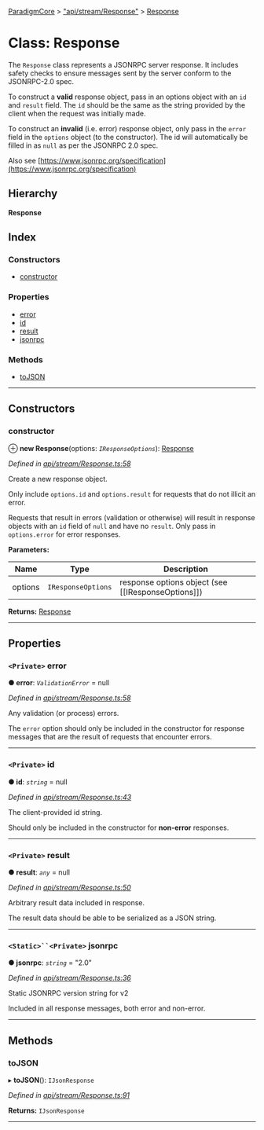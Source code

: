 [ParadigmCore](../README.md) > ["api/stream/Response"](../modules/_api_stream_response_.md) > [Response](../classes/_api_stream_response_.response.md)

# Class: Response

The `Response` class represents a JSONRPC server response. It includes safety checks to ensure messages sent by the server conform to the JSONRPC-2.0 spec.

To construct a **valid** response object, pass in an options object with an `id` and `result` field. The `id` should be the same as the string provided by the client when the request was initially made.

To construct an **invalid** (i.e. error) response object, only pass in the `error` field in the `options` object (to the constructor). The id will automatically be filled in as `null` as per the JSONRPC 2.0 spec.

Also see [https://www.jsonrpc.org/specification](https://www.jsonrpc.org/specification)

## Hierarchy

**Response**

## Index

### Constructors

* [constructor](_api_stream_response_.response.md#constructor)

### Properties

* [error](_api_stream_response_.response.md#error)
* [id](_api_stream_response_.response.md#id)
* [result](_api_stream_response_.response.md#result)
* [jsonrpc](_api_stream_response_.response.md#jsonrpc)

### Methods

* [toJSON](_api_stream_response_.response.md#tojson)

---

## Constructors

<a id="constructor"></a>

###  constructor

⊕ **new Response**(options: *`IResponseOptions`*): [Response](_api_stream_response_.response.md)

*Defined in [api/stream/Response.ts:58](https://github.com/paradigmfoundation/paradigmcore/blob/486e89a/src/api/stream/Response.ts#L58)*

Create a new response object.

Only include `options.id` and `options.result` for requests that do not illicit an error.

Requests that result in errors (validation or otherwise) will result in response objects with an `id` field of `null` and have no `result`. Only pass in `options.error` for error responses.

**Parameters:**

| Name | Type | Description |
| ------ | ------ | ------ |
| options | `IResponseOptions` |  response options object (see \[\[IResponseOptions\]\]) |

**Returns:** [Response](_api_stream_response_.response.md)

___

## Properties

<a id="error"></a>

### `<Private>` error

**● error**: *`ValidationError`* =  null

*Defined in [api/stream/Response.ts:58](https://github.com/paradigmfoundation/paradigmcore/blob/486e89a/src/api/stream/Response.ts#L58)*

Any validation (or process) errors.

The `error` option should only be included in the constructor for response messages that are the result of requests that encounter errors.

___
<a id="id"></a>

### `<Private>` id

**● id**: *`string`* =  null

*Defined in [api/stream/Response.ts:43](https://github.com/paradigmfoundation/paradigmcore/blob/486e89a/src/api/stream/Response.ts#L43)*

The client-provided id string.

Should only be included in the constructor for **non-error** responses.

___
<a id="result"></a>

### `<Private>` result

**● result**: *`any`* =  null

*Defined in [api/stream/Response.ts:50](https://github.com/paradigmfoundation/paradigmcore/blob/486e89a/src/api/stream/Response.ts#L50)*

Arbitrary result data included in response.

The result data should be able to be serialized as a JSON string.

___
<a id="jsonrpc"></a>

### `<Static>``<Private>` jsonrpc

**● jsonrpc**: *`string`* = "2.0"

*Defined in [api/stream/Response.ts:36](https://github.com/paradigmfoundation/paradigmcore/blob/486e89a/src/api/stream/Response.ts#L36)*

Static JSONRPC version string for v2

Included in all response messages, both error and non-error.

___

## Methods

<a id="tojson"></a>

###  toJSON

▸ **toJSON**(): `IJsonResponse`

*Defined in [api/stream/Response.ts:91](https://github.com/paradigmfoundation/paradigmcore/blob/486e89a/src/api/stream/Response.ts#L91)*

**Returns:** `IJsonResponse`

___

